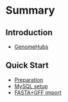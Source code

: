 # Summary

## Introduction

* [GenomeHubs](/README.md)

## Quick Start

* [Preparation](/quick-start/preparation.md)
* [MySQL setup](/quick-start/mysql-setup.md)
* [FASTA+GFF import](/quick-start/import-fasta)




